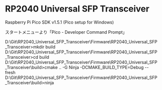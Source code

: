 
# RP2040 Universal SFP Transceiver



Raspberry Pi Pico SDK v1.5.1 (Pico setup for Windows)

スタートメニューより「Pico - Developer Command Prompt」

D:\Git\RP2040_Universal_SFP_Transceiver\Firmware\RP2040_Universal_SFP_Transceiver>mkdir build
D:\Git\RP2040_Universal_SFP_Transceiver\Firmware\RP2040_Universal_SFP_Transceiver>cd build
D:\Git\RP2040_Universal_SFP_Transceiver\Firmware\RP2040_Universal_SFP_Transceiver\build>cmake .. -G Ninja -DCMAKE_BUILD_TYPE=Debug --fresh
D:\Git\RP2040_Universal_SFP_Transceiver\Firmware\RP2040_Universal_SFP_Transceiver\build>ninja


